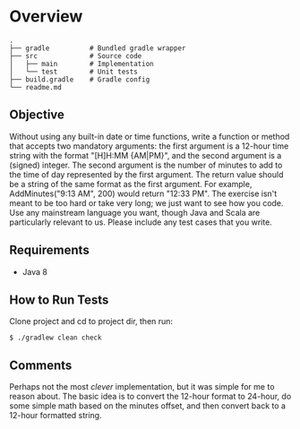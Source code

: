 # Overview
    .
    ├── gradle          # Bundled gradle wrapper  
    ├── src             # Source code
    │   ├── main        # Implementation
    │   └── test        # Unit tests
    ├── build.gradle    # Gradle config
    └── readme.md

## Objective
Without using any built-in date or time functions, write a function or method that accepts two
mandatory arguments: the first argument is a 12-hour time string with the format "[H]H:MM
{AM|PM}", and the second argument is a (signed) integer. The second argument is the number of
minutes to add to the time of day represented by the first argument. The return value should be a
string of the same format as the first argument. For example, AddMinutes("9:13 AM", 200) would
return "12:33 PM". The exercise isn't meant to be too hard or take very long; we just want to see
how you code. Use any mainstream language you want, though Java and Scala are particularly
relevant to us. Please include any test cases that you write.

## Requirements
- Java 8

## How to Run Tests
Clone project and cd to project dir, then run: 
```$bash
$ ./gradlew clean check
```

## Comments
Perhaps not the most *clever* implementation, but it was simple for me to reason about.
The basic idea is to convert the 12-hour format to 24-hour, do some simple math based on the minutes offset,
and then convert back to a 12-hour formatted string.